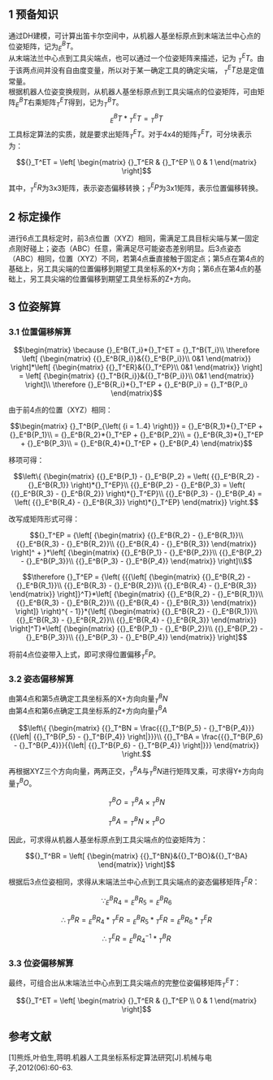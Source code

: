 ## 1 预备知识  
通过DH建模，可计算出笛卡尔空间中，从机器人基坐标原点到末端法兰中心点的位姿矩阵，记为$`_{E}^{B}T`$。  
从末端法兰中心点到工具尖端点，也可以通过一个位姿矩阵来描述，记为 $`_{T}^{E}T`$。由于该两点间并没有自由度变量，所以对于某一确定工具的确定尖端， $`_{T}^{E}T`$总是定值常量。  
根据机器人位姿变换规则，从机器人基坐标原点到工具尖端点的位姿矩阵，可由矩阵$`_{E}^{B}T`$右乘矩阵$`_{T}^{E}T`$得到，记为$`_{T}^{B}T`$。
$${}_E^BT*{}_T^ET = {}_T^BT$$
工具标定算法的实质，就是要求出矩阵$`_{T}^{E}T`$。对于4x4的矩阵$`_{T}^{E}T`$，可分块表示为：  
```math
{}_T^ET = \left[
    \begin{matrix}
    {}_T^ER & {}_T^EP \\
    0 & 1
    \end{matrix}
    \right]
```
其中，$`_{T}^{E}R`$为3x3矩阵，表示姿态偏移转换；$`_{T}^{E}P`$为3x1矩阵，表示位置偏移转换。  

## 2 标定操作  
进行6点工具标定时，前3点位置（XYZ）相同，需满足工具目标尖端与某一固定点刚好碰上；姿态（ABC）任意，需满足尽可能姿态差别明显。后3点姿态（ABC）相同，位置（XYZ）不同，若第4点垂直接触于固定点；第5点在第4点的基础上，另工具尖端的位置偏移到期望工具坐标系的X+方向；第6点在第4点的基础上，另工具尖端的位置偏移到期望工具坐标系的Z+方向。  

## 3 位姿解算  
### 3.1 位置偏移解算  
```math
\begin{matrix}
\because
{}_E^B{T_i}*{}_T^ET = {}_T^B{T_i}\\

\therefore \left[ {\begin{matrix}
{{}_E^B{R_i}}&{{}_E^B{P_i}}\\
0&1
\end{matrix}} \right]*\left[ {\begin{matrix}
{{}_T^ER}&{{}_T^EP}\\
0&1
\end{matrix}} \right] = \left[ {\begin{matrix}
{{}_T^B{R_i}}&{{}_T^B{P_i}}\\
0&1
\end{matrix}} \right]\\

\therefore {}_E^B{R_i}*{}_T^EP + {}_E^B{P_i} = {}_T^B{P_i}
\end{matrix}
```
由于前4点的位置（XYZ）相同：
```math
\begin{matrix}
{}_T^B{P_{\left( {i = 1..4} \right)}} = {}_E^B{R_1}*{}_T^EP + {}_E^B{P_1}\\
 = {}_E^B{R_2}*{}_T^EP + {}_E^B{P_2}\\
 = {}_E^B{R_3}*{}_T^EP + {}_E^B{P_3}\\
 = {}_E^B{R_4}*{}_T^EP + {}_E^B{P_4}
\end{matrix}
```

移项可得：
```math
\left\{ {\begin{matrix}
{{}_E^B{P_1} - {}_E^B{P_2} = \left( {{}_E^B{R_2} - {}_E^B{R_1}} \right)*{}_T^EP}\\
{{}_E^B{P_2} - {}_E^B{P_3} = \left( {{}_E^B{R_3} - {}_E^B{R_2}} \right)*{}_T^EP}\\
{{}_E^B{P_3} - {}_E^B{P_4} = \left( {{}_E^B{R_4} - {}_E^B{R_3}} \right)*{}_T^EP}
\end{matrix}} \right.
```

改写成矩阵形式可得：  
```math
{}_T^EP = {\left[ {\begin{matrix}
{{}_E^B{R_2} - {}_E^B{R_1}}\\
{{}_E^B{R_3} - {}_E^B{R_2}}\\
{{}_E^B{R_4} - {}_E^B{R_3}}
\end{matrix}} \right]^ + }*\left[ {\begin{matrix}
{{}_E^B{P_1} - {}_E^B{P_2}}\\
{{}_E^B{P_2} - {}_E^B{P_3}}\\
{{}_E^B{P_3} - {}_E^B{P_4}}
\end{matrix}} \right]\\
```
```math
\therefore
{}_T^EP = {\left( {{{\left[ {\begin{matrix}
{{}_E^B{R_2} - {}_E^B{R_1}}\\
{{}_E^B{R_3} - {}_E^B{R_2}}\\
{{}_E^B{R_4} - {}_E^B{R_3}}
\end{matrix}} \right]}^T}*\left[ {\begin{matrix}
{{}_E^B{R_2} - {}_E^B{R_1}}\\
{{}_E^B{R_3} - {}_E^B{R_2}}\\
{{}_E^B{R_4} - {}_E^B{R_3}}
\end{matrix}} \right]} \right)^{ - 1}}*{\left[ {\begin{matrix}
{{}_E^B{R_2} - {}_E^B{R_1}}\\
{{}_E^B{R_3} - {}_E^B{R_2}}\\
{{}_E^B{R_4} - {}_E^B{R_3}}
\end{matrix}} \right]^T}*\left[ {\begin{matrix}
{{}_E^B{P_1} - {}_E^B{P_2}}\\
{{}_E^B{P_2} - {}_E^B{P_3}}\\
{{}_E^B{P_3} - {}_E^B{P_4}}
\end{matrix}} \right]
```
将前4点位姿带入上式，即可求得位置偏移$`_{T}^{E}P`$。

### 3.2 姿态偏移解算  

由第4点和第5点确定工具坐标系的X+方向向量$`_{T}^{B}N`$  
由第4点和第6点确定工具坐标系的Z+方向向量$`_{T}^{B}A`$  

```math
\left\{ {\begin{matrix}
{{}_T^BN = \frac{{{}_T^B{P_5} - {}_T^B{P_4}}}{{\left| {{}_T^B{P_5} - {}_T^B{P_4}} \right|}}}\\
{{}_T^BA = \frac{{{}_T^B{P_6} - {}_T^B{P_4}}}{{\left| {{}_T^B{P_6} - {}_T^B{P_4}} \right|}}}
\end{matrix}} \right.
```

再根据XYZ三个方向向量，两两正交，$`_{T}^{B}A`$与$`_{T}^{B}N`$进行矩阵叉乘，可求得Y+方向向量$`_{T}^{B}O`$。  
```math
{}_T^BO = {}_T^BA \times {}_T^BN
```
```math
{}_T^BA = {}_T^BN \times {}_T^BO
```

因此，可求得从机器人基坐标原点到工具尖端点的位姿矩阵为：
```math
{}_T^BR = \left[ {\begin{matrix}
{{}_T^BN}&{{}_T^BO}&{{}_T^BA}
\end{matrix}} \right]
```

根据后3点位姿相同，求得从末端法兰中心点到工具尖端点的姿态偏移矩阵$`_{T}^{E}R`$：
```math
\because {}_E^B{R_4} = {}_E^B{R_5} = {}_E^B{R_6}
```
```math
\therefore {}_T^BR = {}_E^B{R_4}*{}_T^ER = {}_E^B{R_5}*{}_T^ER = {}_E^B{R_6}*{}_T^ER
```
```math
\therefore {}_T^ER = {}_E^B{R_4}^{ - 1}*{}_T^BR
```

### 3.3 位姿偏移解算
最终，可组合出从末端法兰中心点到工具尖端点的完整位姿偏移矩阵$`_{T}^{E}T`$：
```math
{}_T^ET = \left[
    \begin{matrix}
    {}_T^ER & {}_T^EP \\
    0 & 1
    \end{matrix}
    \right]
```

## 参考文献
[1]熊烁,叶伯生,蒋明.机器人工具坐标系标定算法研究[J].机械与电子,2012(06):60-63.
